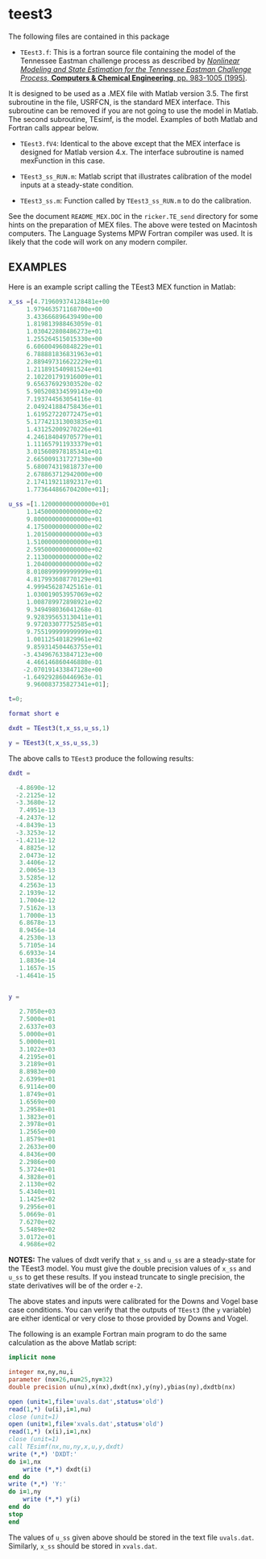 teest3
=====

The following files are contained in this package

- `TEest3.f`: This is a fortran source file containing the
model of the Tennessee Eastman challenge process as described by [*Nonlinear Modeling and State Estimation for the Tennessee Eastman Challenge Process*, **Computers & Chemical Engineering**, pp. 983-1005 (1995)](https://doi.org/10.1016/0098-1354(94)00113-3).

It is designed to be used as a .MEX file with Matlab version 3.5.  The first subroutine in the file, USRFCN, is the standard MEX interface. This subroutine can be removed if you are not going to use the model in Matlab.  The second subroutine, TEsimf, is the model. Examples of both Matlab and Fortran calls appear below.

- `TEest3.fV4`: Identical to the above except that the MEX interface is designed for Matlab version 4.x. The interface subroutine is named mexFunction in this case.

- `TEest3_ss_RUN.m`: Matlab script that illustrates calibration of the model inputs at a steady-state condition.

- `TEest3_ss.m`: Function called by `TEest3_ss_RUN.m` to do the calibration.

See the document `README_MEX.DOC` in the `ricker.TE_send` directory for some hints on the preparation of MEX files. The above were tested on Macintosh computers. The Language Systems MPW Fortran compiler was used. It is likely that the code will work on any modern compiler.


EXAMPLES
-----

Here is an example script calling the TEest3 MEX function in Matlab:

```matlab
x_ss =[4.719609374128481e+00
     1.979463571168700e+00
     3.433666896439490e+00
     1.819813988463059e-01
     1.030422808486273e+01
     1.255264515015330e+00
     6.606004960848229e+01
     6.788881836831963e+01
     2.889497316622229e+01
     1.211891540981524e+01
     2.102201791916009e+01
     9.656376929303520e-02
     5.905208334599143e+00
     7.193744563054116e-01
     2.049241884758436e+01
     1.619527220772475e+01
     5.177421313003835e+01
     1.431252009270226e+01
     4.246184049705779e+01
     1.111657911933379e+01
     3.015608978185341e+01
     2.665009131727130e+00
     5.680074319818737e+00
     2.678863712942000e+00
     2.174119211892317e+01
     1.773644866704200e+01];
   
u_ss =[1.120000000000000e+01
     1.145000000000000e+02
     9.800000000000000e+01
     4.175000000000000e+02
     1.201500000000000e+03
     1.510000000000000e+01
     2.595000000000000e+02
     2.113000000000000e+02
     1.204000000000000e+02
     8.010899999999999e+01
     4.817993608770129e+01
     4.999456287425161e-01
     1.030019053957069e+02
     1.008789972898921e+02
     9.349498036041268e-01
     9.928395653130411e+01
     9.972033077752585e+01
     9.755199999999999e+01
     1.001125401829961e+02
     9.859314504463755e+01
    -3.434967633847123e+00
     4.466146860446880e-01
    -2.070191433847128e+00
    -1.649292860446963e-01
     9.960083735827341e+01];   

t=0;

format short e

dxdt = TEest3(t,x_ss,u_ss,1)

y = TEest3(t,x_ss,u_ss,3)
```

The above calls to `TEest3` produce the following results:

```matlab
dxdt =

  -4.8690e-12
  -2.2125e-12
  -3.3680e-12
   7.4951e-13
  -4.2437e-12
  -4.8439e-13
  -3.3253e-12
  -1.4211e-12
   4.8825e-12
   2.0473e-12
   3.4406e-12
   2.0065e-13
   3.5285e-12
   4.2563e-13
   2.1939e-12
   1.7004e-12
   7.5162e-13
   1.7000e-13
   6.8678e-13
   8.9456e-14
   4.2530e-13
   5.7105e-14
   6.6933e-14
   1.8836e-14
   1.1657e-15
  -1.4641e-15


y =

   2.7050e+03
   7.5000e+01
   2.6337e+03
   5.0000e+01
   5.0000e+01
   3.1022e+03
   4.2195e+01
   3.2189e+01
   8.8983e+00
   2.6399e+01
   6.9114e+00
   1.8749e+01
   1.6569e+00
   3.2958e+01
   1.3823e+01
   2.3978e+01
   1.2565e+00
   1.8579e+01
   2.2633e+00
   4.8436e+00
   2.2986e+00
   5.3724e+01
   4.3828e+01
   2.1130e+02
   5.4340e+01
   1.1425e+02
   9.2956e+01
   5.0669e-01
   7.6270e+02
   5.5489e+02
   3.0172e+01
   4.9686e+02
```

**NOTES:** The values of dxdt verify that `x_ss` and `u_ss` are a steady-state for the TEest3 model. You must give the double precision values of `x_ss` and `u_ss` to get these results.  If you instead truncate to single precision, the state derivatives will be of the order `e-2`.
	  
The above states and inputs were calibrated for the Downs and Vogel base case conditions. You can verify that the outputs of `TEest3` (the `y` variable) are either identical or very close to those provided by Downs and Vogel.

The following is an example Fortran main program to do the same 
calculation as the above Matlab script:
```fortran
implicit none

integer nx,ny,nu,i
parameter (nx=26,nu=25,ny=32)
double precision u(nu),x(nx),dxdt(nx),y(ny),ybias(ny),dxdtb(nx)

open (unit=1,file='uvals.dat',status='old')
read(1,*) (u(i),i=1,nu)
close (unit=1)
open (unit=1,file='xvals.dat',status='old')
read(1,*) (x(i),i=1,nx)
close (unit=1)
call TEsimf(nx,nu,ny,x,u,y,dxdt)
write (*,*) 'DXDT:'
do i=1,nx
    write (*,*) dxdt(i)
end do
write (*,*) 'Y:'
do i=1,ny
    write (*,*) y(i)
end do
stop
end
```

The values of `u_ss` given above should be stored in the text file `uvals.dat`. Similarly, `x_ss` should be stored in `xvals.dat`.
